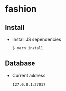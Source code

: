 # fashion
## Install
* Install JS dependencies

	```
	$ yarn install
	```

## Database
* Current address

	```
	127.0.0.1:27017
	```